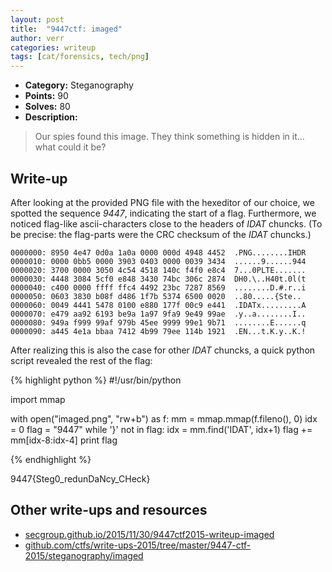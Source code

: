 ```yaml
---
layout: post
title:  "9447ctf: imaged"
author: verr
categories: writeup
tags: [cat/forensics, tech/png]
---
```


* **Category:** Steganography
* **Points:** 90
* **Solves:** 80
* **Description:**

> Our spies found this image. They think something is hidden in it... what could it be?

## Write-up

After looking at the provided PNG file with the hexeditor of our choice, we spotted the sequence *9447*, indicating the start of a flag. Furthermore, we noticed flag-like ascii-characters close to the headers of *IDAT* chuncks. (To be precise: the flag-parts were the CRC checksum of the *IDAT* chuncks.)

<pre><code class="highlight">0000000: 8950 4e47 0d0a 1a0a 0000 000d 4948 4452  .PNG........IHDR
0000010: 0000 0bb5 0000 3903 0403 0000 0039 3434  ......9......<span class="s">944</span>
0000020: 3700 0000 3050 4c54 4518 140c f4f0 e8c4  <span class="s">7</span>...0PLTE.......
0000030: 4448 3084 5cf0 e848 3430 74bc 306c 2874  DH0.\..H40t.0l(t
0000040: c400 0000 ffff ffc4 4492 23bc 7287 8569  ........D.#.r..i
0000050: 0603 3830 b08f d486 1f7b 5374 6500 0020  ..80.....<span class="s">{Ste</span>..
0000060: 0049 4441 5478 0100 e880 177f 00c9 e441  .<span class="s">IDAT</span>x.........A
0000070: e479 aa92 6193 be9a 1a97 9fa9 9e49 99ae  .y..a........I..
0000080: 949a f999 99af 979b 45ee 9999 99e1 9b71  ........E......q
0000090: a445 4e1a bbaa 7412 4b99 79ee 114b 1921  .EN...t.K.y..K.!
</code></pre>


After realizing this is also the case for other *IDAT* chuncks, a quick python script revealed the rest of the flag:

{% highlight python %}
#!/usr/bin/python

import mmap

with open("imaged.png", "rw+b") as f:
    mm = mmap.mmap(f.fileno(), 0)
    idx = 0
    flag = "9447"
    while '}' not in flag:
        idx = mm.find('IDAT', idx+1)
        flag += mm[idx-8:idx-4]
    print flag

{% endhighlight %}

9447{Steg0_redunDaNcy_CHeck}

## Other write-ups and resources

* [secgroup.github.io/2015/11/30/9447ctf2015-writeup-imaged](http://secgroup.github.io/2015/11/30/9447ctf2015-writeup-imaged/)
* [github.com/ctfs/write-ups-2015/tree/master/9447-ctf-2015/steganography/imaged](https://github.com/ctfs/write-ups-2015/tree/master/9447-ctf-2015/steganography/imaged)
